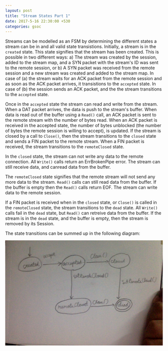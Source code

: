 ```yaml
---
layout: post
title: "Stream States Part 1"
date: 2017-5-16 22:30:00 +530
categories: gsoc
---
```

Streams can be modelled as an FSM by determining the different states a stream can be in and all valid state transistions. Initially, a stream is in the `created` state.
This state signifies that the stream has been created. This is possible in two different ways: a) The stream was created by the session, added to the stream map, and a SYN
packet with the stream's ID was sent to the remote session, or b) A SYN packet was received from the remote session and a new stream was created and added to the stream map.
In case of (a) the stream waits for an ACK packet from the remote session and as soon as the ACK packet arrives, it transistions to the `accepted` state. In case of (b) the 
session sends an ACK packet, and the the stream transitions to the `accepted` state. 

Once in the `accepted` state the stream can read and write from the stream. When a DAT packet arrives, the data is push to the stream's buffer. When data is read out of the
buffer using a `Read()` call, an ACK packet is sent to the remote stream with the number of bytes read. When an ACK packet is received in the accepted state, the number of 
bytes unblocked (the number of bytes the remote session is willing to accept), is updated. If the stream is closed by a call to `Close()`, then the stream transitions to the 
`closed` state and sends a FIN packet to the remote stream. When a FIN packet is received, the stream transitions to the `remoteClosed` state.

In the `closed` state, the stream can not write any data to the remote connection. All `Write()` calls return an ErrBrokenPipe error. The stream can still receive data, and canread data from the buffer.

The `remoteClosed` state signifies that the remote stream will not send any more data to the stream. `Read()` calls can still read data from the buffer. If the buffer is empty
then the `Read()` calls return EOF. The stream can write data to the remote session.

If a FIN packet is received when in the `closed` state, or `Close()` is called in the `remoteClosed` state, the stream transitions to the `dead` state. All `Write()` calls fail
in the `dead` state, but `Read()` can retreive data from the buffer. If the stream is in the `dead` state, and the buffer is empty, then the stream is removed by its Session.

The state transitions can be summed up in the following diagram:

![stream states](/img/streamstates.jpg)
